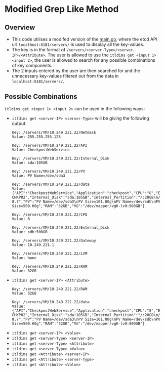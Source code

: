 # Modified Grep Like Method

## Overview
- This code utilises a modifed version of the [main.go](https://github.com/yash-anand-fosteringlinux/Commands-and-Outputs/blob/main/Old-Keys-Input/main.go), where the etcd API url `localhost:8181/servers/` is used to display all the key-values. 
- The key is in the format of `/servers/<server-Type>/<server-IP>/<Attribute>`. The user is allowed to use the `itldims get <input 1> <input 2>`, the user is allowed to search for any possible combinations of key components.
- The 2 inputs entered by the user are then searched for and the unnecessary key-values filtered out from the data in `localhost:8181/servers/`.

## Possible Combinations
`itldims get <input 1> <input 2>` can be used in the following ways:
- `itldims get <server-IP> <server-Type>` will be giving the following output:
  ```
  Key: /servers/VM/10.249.221.22/Netmask
  Value: 255.255.255.128

  Key: /servers/VM/10.249.221.22/API
  Value: CheckpostWebService

  Key: /servers/VM/10.249.221.22/Internal_Disk
  Value: sda:105GB

  Key: /servers/VM/10.249.221.22/PV
  Value: PV Name=/dev/sda3

  Key: /servers/VM/10.249.221.22/data
  Value: {"API":"CheckpostWebService","Application":"checkpost","CPU":"8","Environment":"Production","External_Disk":"sdb:500GB","External_Partition":"u01:322GB","Gateway":"10.249.221.1","Hostname":"SP-CHKP02","Internal_Disk":"sda:105GB","Internal_Partition":"/:20GB\n/var:9GB\n/home:10GB\n/opt:6GB\n/tmp:10GB\n/boot:2GB\n/boot/efi:1GB","LVM":"home\nopt\nroot\nswap\ntmp\nusr\nvar\nvar_log_audit\nlv0","NFS":"None","Netmask":"255.255.255.128","OS":"RHEL 8.7","PV":"PV Name=/dev/sda3\nPV Size=101.00g\nPV Name=/dev/sdb\nPV Size=500.00g","RAM":"32GB","VG":"/dev/mapper/vg0-lv0:500GB"}

  Key: /servers/VM/10.249.221.22/CPU
  Value: 8

  Key: /servers/VM/10.249.221.22/External_Disk
  Value: sdb:500GB

  Key: /servers/VM/10.249.221.22/Gateway
  Value: 10.249.221.1

  Key: /servers/VM/10.249.221.22/LVM
  Value: home

  Key: /servers/VM/10.249.221.22/RAM
  Value: 32GB
  ```
- `itldims get <server-IP> <Attribute>`
  ```
  Key: /servers/VM/10.249.221.22/RAM
  Value: 32GB

  Key: /servers/VM/10.249.221.22/data
  Value: {"API":"CheckpostWebService","Application":"checkpost","CPU":"8","Environment":"Production","External_Disk":"sdb:500GB","External_Partition":"u01:322GB","Gateway":"10.249.221.1","Hostname":"SP-CHKP02","Internal_Disk":"sda:105GB","Internal_Partition":"/:20GB\n/var:9GB\n/home:10GB\n/opt:6GB\n/tmp:10GB\n/boot:2GB\n/boot/efi:1GB","LVM":"home\nopt\nroot\nswap\ntmp\nusr\nvar\nvar_log_audit\nlv0","NFS":"None","Netmask":"255.255.255.128","OS":"RHEL 8.7","PV":"PV Name=/dev/sda3\nPV Size=101.00g\nPV Name=/dev/sdb\nPV Size=500.00g","RAM":"32GB","VG":"/dev/mapper/vg0-lv0:500GB"}
  ```
- `itldims get <server-IP> <Value>`
- `itldims get <server-Type> <server-IP>`
- `itldims get <server-Type> <Attribute>`
- `itldims get <server-Type> <Value>`
- `itldims get <Attribute> <server-IP>`
- `itldims get <Attribute> <server-Type>`
- `itldims get <Attribute> <Value>`


